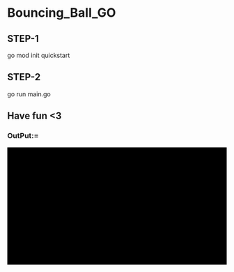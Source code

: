 # Bouncing_Ball_GO

## STEP-1
go mod init quickstart

## STEP-2
go run main.go

## Have fun  <3

### OutPut:= 
<img src="https://github.com/mahaprasadnayak/Bouncing_Ball_GO/blob/main/zoom_0.gif">
